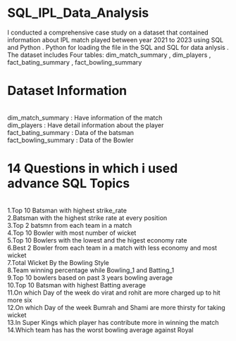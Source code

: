 # SQL_IPL_Data_Analysis

I conducted a comprehensive case study on a dataset that contained information about IPL match played between year 2021 to 2023 using SQL and Python . Python for loading the file in the SQL and SQL for data anlysis . The dataset includes Four tables: dim_match_summary , dim_players , fact_bating_summary , fact_bowling_summary

# Dataset Information
 <br>dim_match_summary  : Have information of the match 
 <br>dim_players : Have detail information about the player
 <br>fact_bating_summary : Data of the batsman 
 <br>fact_bowling_summary : Data of the Bowler


# **14 Questions in which i used advance SQL Topics**

 <br>1.Top 10 Batsman with highest strike_rate
 <br>2.Batsman with the highest strike rate at every position
 <br>3.Top 2 batsmn from each team in a match
 <br>4.Top 10 Bowler with most number of wicket
 <br>5.Top 10 Bowlers with the lowest and the higest economy rate
 <br>6.Best 2 Bowler from each team in a match with less economy and most wicket 
 <br>7.Total Wicket By the Bowling Style
 <br>8.Team winning percentage while Bowling_1 and Batting_1
 <br>9.Top 10 bowlers based on past 3 years bowling average
<br>10.Top 10 Batsman with highest Batting average
<br>11.On which Day of the week do virat and rohit are more charged up to  hit more six
<br>12.On which Day of the week Bumrah and Shami are more thirsty for taking wicket
<br>13.In Super Kings which player has contribute more in winning the match
<br>14.Which team has has the worst bowling average against Royal



